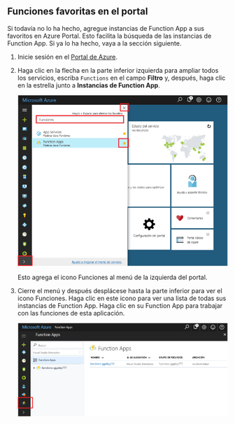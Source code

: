 ## <a name="favorite-functions-in-the-portal"></a>Funciones favoritas en el portal 

Si todavía no lo ha hecho, agregue instancias de Function App a sus favoritos en Azure Portal. Esto facilita la búsqueda de las instancias de Function App. Si ya lo ha hecho, vaya a la sección siguiente. 

1. Inicie sesión en el [Portal de Azure](https://portal.azure.com/).

2. Haga clic en la flecha en la parte inferior izquierda para ampliar todos los servicios, escriba `Functions` en el campo **Filtro** y, después, haga clic en la estrella junto a **Instancias de Function App**.  
 
    ![Creación de una aplicación de función en Azure Portal](./media/functions-portal-favorite-function-apps/functions-favorite-function-apps.png)

    Esto agrega el icono Funciones al menú de la izquierda del portal.

3. Cierre el menú y después desplácese hasta la parte inferior para ver el icono Funciones. Haga clic en este icono para ver una lista de todas sus instancias de Function App. Haga clic en su Function App para trabajar con las funciones de esta aplicación. 
 
    ![](./media/functions-portal-favorite-function-apps/functions-function-apps-hub.png)
 
     